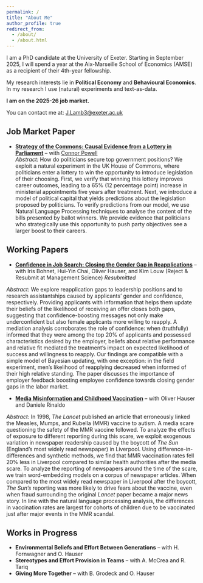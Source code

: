 ```yaml
---
permalink: /
title: "About Me"
author_profile: true
redirect_from: 
  - /about/
  - /about.html
---
```


I am a PhD candidate at the University of Exeter. Starting in September 2025, I will spend a year at the Aix-Marseille School of Economics (AMSE) as a recipient of their 4th-year fellowship.

My research interests lie in **Political Economy** and **Behavioural Economics**. In my research I use (natural) experiments and text-as-data.

**I am on the 2025-26 job market.**


You can contact me at: J.Lamb3@exeter.ac.uk    

## **Job Market Paper**

- [**Strategy of the Commons: Causal Evidence from a Lottery in Parliament**](/files/Lamb_JMP_30_09_25.pdf) – with [Connor Powell](https://sites.google.com/view/connor-powell/home)  
  _Abstract:_ How do politicians secure top government positions? We exploit a natural experiment in the UK House of Commons, where politicians enter a lottery to win the opportunity to introduce legislation of their choosing. First, we verify that winning this lottery improves career outcomes, leading to a 65% (12 percentage point) increase in ministerial appointments five years after treatment. Next, we introduce a model of political capital that yields predictions about the legislation proposed by politicians. To verify predictions from our model, we use Natural Language Processing techniques to analyse the content of the bills presented by ballot winners. We provide evidence that politicians who strategically use this opportunity to push party objectives see a larger boost to their careers.

## **Working Papers**

- [**Confidence in Job Search: Closing the Gender Gap in Reapplications**](https://drive.google.com/file/d/1IAEp_vNdM-42t5Ew_io1Gf5f7nh7N3wV/view?usp=drive_link) – with Iris Bohnet, Hui-Yin Chai, Oliver Hauser, and Kim Louw (Reject & Resubmit at Management Science) _Resubmitted_  
 
_Abstract:_ We explore reapplication gaps to leadership positions and to research assistantships caused by applicants’ gender and confidence, respectively. Providing applicants with information that helps them update their beliefs of the likelihood of receiving an offer closes both gaps, suggesting that confidence-boosting messages not only make underconfident but also female applicants more willing to reapply. A mediation analysis corroborates the role of confidence: when (truthfully) informed that they were among the top 20% of applicants and possessed characteristics desired by the employer, beliefs about relative performance and relative fit mediated the treatment’s impact on expected likelihood of success and willingness to reapply. Our findings are compatible with a simple model of Bayesian updating, with one exception: in the field experiment, men’s likelihood of reapplying decreased when informed of their high relative standing. The paper discusses the importance of employer feedback boosting employee confidence towards closing gender gaps in the labor market.

- [**Media Misinformation and Childhood Vaccination**](https://drive.google.com/file/d/1ZdsoHVY6_rr29OtCbgDyG3qoCmPnD4fn/view?usp=drive_link) – with Oliver Hauser and Daniele Rinaldo  
  
_Abstract:_ In 1998, _The Lancet_ published an article that erroneously linked the Measles, Mumps, and Rubella (MMR) vaccine to autism. A media scare questioning the safety of the MMR vaccine followed. To analyze the effects of exposure to different reporting during this scare, we exploit exogenous variation in newspaper readership caused by the boycott of _The Sun_ (England’s most widely read newspaper) in Liverpool. Using difference-in-differences and synthetic methods, we find that MMR vaccination rates fell 20% less in Liverpool compared to similar health authorities after the media scare. To analyze the reporting of newspapers around the time of the scare, we train word-embedding models on a corpus of newspaper articles. When compared to the most widely read newspaper in Liverpool after the boycott, _The Sun’s_ reporting was more likely to drive fears about the vaccine, even when fraud surrounding the original _Lancet_ paper became a major news story. In line with the natural language processing analysis, the differences in vaccination rates are largest for cohorts of children due to be vaccinated just after major events in the MMR scandal.

## **Works in Progress**  

- **Environmental Beliefs and Effort Between Generations** – with H. Fornwagner and O. Hauser  
- **Stereotypes and Effort Provision in Teams** – with A. McCrea and R. Tariq  
- **Giving More Together** – with B. Grodeck and O. Hauser

